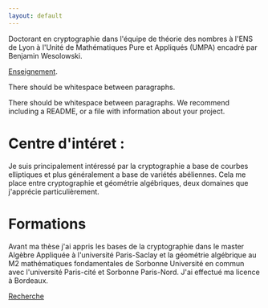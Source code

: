 ```yaml
---
layout: default
---
```


Doctorant en cryptographie dans l'équipe de théorie des nombres à l'ENS de Lyon à l'Unité de Mathématiques Pure et Appliqués (UMPA) encadré par Benjamin Wesolowski. 



[Enseignement](./Enseignement.html).

There should be whitespace between paragraphs.

There should be whitespace between paragraphs. We recommend including a README, or a file with information about your project.

# Centre d'intéret :

Je suis principalement intéressé par la cryptographie a base de courbes elliptiques et plus généralement a base de variétés abéliennes. Cela me place entre cryptographie et géométrie algébriques, deux domaines
que j'apprécie particulièrement.

# Formations

Avant ma thèse j'ai appris les bases de la cryptographie dans le master Algèbre Appliquée à l'université Paris-Saclay et la géométrie algébrique au M2 mathématiques fondamentales de Sorbonne
Université en commun avec l'université Paris-cité et Sorbonne Paris-Nord. J'ai effectué ma licence à Bordeaux.


[Recherche](./Recherche.html)



